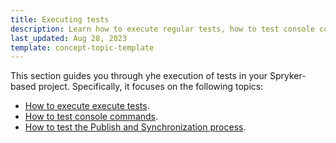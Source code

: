 ```yaml
---
title: Executing tests
description: Learn how to execute regular tests, how to test console commands and the publish and synchronize process.
last_updated: Aug 28, 2023
template: concept-topic-template
---
```


This section guides you through yhe execution of tests in your Spryker-based project. Specifically, it focuses on the following topics:

- [How to execute execute tests](/docs/scos/dev/guidelines/testing-guidelines/executing-tests/execute-tests.html).
- [How to test console commands](/docs/scos/dev/guidelines/testing-guidelines/executing-tests/test-console-commands.html).
- [How to test the Publish and Synchronization process](/docs/scos/dev/guidelines/testing-guidelines/executing-tests/test-the-publish-and-synchronization-process.html).
